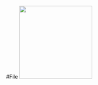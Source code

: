 #File
<img src="https://user-images.githubusercontent.com/99661517/251225811-75d8b955-dcfa-4a62-be63-b241b2fecea3.png" width="200" height="200"/>
